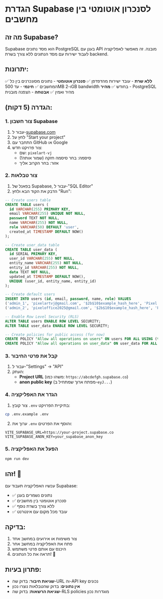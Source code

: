# הגדרת Supabase לסנכרון אוטומטי בין מחשבים

## מה זה Supabase?
Supabase הוא מסד נתונים PostgreSQL בענן עם API מובנה. זה מאפשר לאפליקציה לעבוד ישירות עם מסד הנתונים ללא צורך בשרת backend.

## יתרונות:
✅ **ללא שרת** - עובד ישירות מהדפדפן
✅ **סנכרון אוטומטי** - נתונים מסונכרנים בין כל המחשבים
✅ **חינמי** - עד 500MB ו-2GB bandwidth בחודש
✅ **מהיר** - PostgreSQL מהיר ואמין
✅ **אבטחה** - הצפנה מובנית

## הגדרה (5 דקות):

### 1. צור חשבון Supabase
1. עבור ל-[supabase.com](https://supabase.com)
2. לחץ על "Start your project"
3. התחבר עם GitHub או Google
4. צור פרויקט חדש:
   - שם: `pixelart-vj`
   - סיסמה: בחר סיסמה חזקה (שמור אותה!)
   - אזור: בחר הקרוב אליך

### 2. צור טבלאות
1. בפאנל של Supabase, עבור ל-"SQL Editor"
2. הדבק את הקוד הבא ולחץ "Run":

```sql
-- Create users table
CREATE TABLE users (
  id VARCHAR(255) PRIMARY KEY,
  email VARCHAR(255) UNIQUE NOT NULL,
  password TEXT NOT NULL,
  name VARCHAR(255) NOT NULL,
  role VARCHAR(50) DEFAULT 'user',
  created_at TIMESTAMP DEFAULT NOW()
);

-- Create user_data table
CREATE TABLE user_data (
  id SERIAL PRIMARY KEY,
  user_id VARCHAR(255) NOT NULL,
  entity_name VARCHAR(255) NOT NULL,
  entity_id VARCHAR(255) NOT NULL,
  data TEXT NOT NULL,
  updated_at TIMESTAMP DEFAULT NOW(),
  UNIQUE (user_id, entity_name, entity_id)
);

-- Create default users
INSERT INTO users (id, email, password, name, role) VALUES 
('admin_1', 'pixelartvj@gmail.com', '$2b$10$example_hash_here', 'Pixel Art VJ', 'admin'),
('admin_2', 'pixeloffice2025@gmail.com', '$2b$10$example_hash_here', 'Pixel Office 2025', 'user');

-- Enable Row Level Security (RLS)
ALTER TABLE users ENABLE ROW LEVEL SECURITY;
ALTER TABLE user_data ENABLE ROW LEVEL SECURITY;

-- Create policies for public access (for now)
CREATE POLICY "Allow all operations on users" ON users FOR ALL USING (true);
CREATE POLICY "Allow all operations on user_data" ON user_data FOR ALL USING (true);
```

### 3. קבל את פרטי החיבור
1. עבור ל-"Settings" → "API"
2. העתק:
   - **Project URL** (משהו כמו: `https://abcdefgh.supabase.co`)
   - **anon public key** (מפתח ארוך שמתחיל ב-`eyJ...`)

### 4. הגדר את האפליקציה
1. צור קובץ `.env` בתיקיית הפרויקט:
```bash
cp .env.example .env
```

2. ערוך את `.env` והוסף את הפרטים:
```env
VITE_SUPABASE_URL=https://your-project.supabase.co
VITE_SUPABASE_ANON_KEY=your_supabase_anon_key
```

### 5. הפעל את האפליקציה
```bash
npm run dev
```

## זהו! 🎉

עכשיו האפליקציה תעבוד עם Supabase:
- ✅ נתונים נשמרים בענן
- ✅ סנכרון אוטומטי בין מחשבים
- ✅ ללא צורך בשרת נוסף
- ✅ עובד מכל מקום עם אינטרנט

## בדיקה:
1. צור משימות או אירועים במחשב אחד
2. פתח את האפליקציה במחשב אחר
3. היכנס עם אותם פרטי משתמש
4. תראה את כל הנתונים! 🚀

## פתרון בעיות:
- **שגיאת חיבור**: בדוק שה-URL וה-API key נכונים
- **אין נתונים**: בדוק שהטבלאות נוצרו נכון
- **שגיאת הרשאות**: בדוק שה-RLS policies מוגדרות נכון
